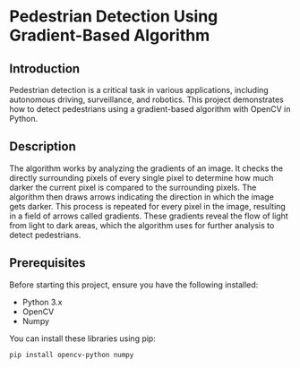 
# Pedestrian Detection Using Gradient-Based Algorithm

## Introduction

Pedestrian detection is a critical task in various applications, including autonomous driving, surveillance, and robotics. This project demonstrates how to detect pedestrians using a gradient-based algorithm with OpenCV in Python.

## Description

The algorithm works by analyzing the gradients of an image. It checks the directly surrounding pixels of every single pixel to determine how much darker the current pixel is compared to the surrounding pixels. The algorithm then draws arrows indicating the direction in which the image gets darker. This process is repeated for every pixel in the image, resulting in a field of arrows called gradients. These gradients reveal the flow of light from light to dark areas, which the algorithm uses for further analysis to detect pedestrians.

## Prerequisites

Before starting this project, ensure you have the following installed:
- Python 3.x
- OpenCV
- Numpy

You can install these libraries using pip:
```bash
pip install opencv-python numpy
